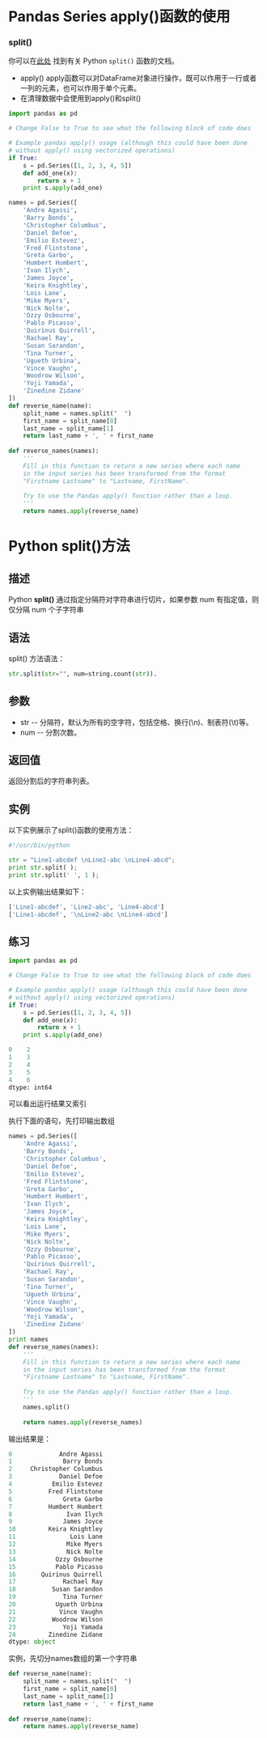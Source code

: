 # Pandas Series apply()函数的使用

### split()

你可以在[此处](https://docs.python.org/2/library/stdtypes.html#str.split) 找到有关 Python `split()` 函数的文档。

- apply() apply函数可以对DataFrame对象进行操作，既可以作用于一行或者一列的元素，也可以作用于单个元素。 
- 在清理数据中会使用到apply()和split()

```python
import pandas as pd

# Change False to True to see what the following block of code does

# Example pandas apply() usage (although this could have been done
# without apply() using vectorized operations)
if True:
    s = pd.Series([1, 2, 3, 4, 5])
    def add_one(x):
        return x + 1
    print s.apply(add_one)

names = pd.Series([
    'Andre Agassi',
    'Barry Bonds',
    'Christopher Columbus',
    'Daniel Defoe',
    'Emilio Estevez',
    'Fred Flintstone',
    'Greta Garbo',
    'Humbert Humbert',
    'Ivan Ilych',
    'James Joyce',
    'Keira Knightley',
    'Lois Lane',
    'Mike Myers',
    'Nick Nolte',
    'Ozzy Osbourne',
    'Pablo Picasso',
    'Quirinus Quirrell',
    'Rachael Ray',
    'Susan Sarandon',
    'Tina Turner',
    'Ugueth Urbina',
    'Vince Vaughn',
    'Woodrow Wilson',
    'Yoji Yamada',
    'Zinedine Zidane'
])
def reverse_name(name):
    split_name = names.split("  ")
    first_name = split_name[0]
    last_name = split_name[1]
    return last_name + ', ' + first_name
    
def reverse_names(names):
    '''
    Fill in this function to return a new series where each name
    in the input series has been transformed from the format
    "Firstname Lastname" to "Lastname, FirstName".
    
    Try to use the Pandas apply() function rather than a loop.
    '''
    return names.apply(reverse_name)
```



# Python split()方法

## 描述

Python **split()** 通过指定分隔符对字符串进行切片，如果参数 num 有指定值，则仅分隔 num 个子字符串

## 语法

split() 方法语法：

```python
str.split(str="", num=string.count(str)).
```

## 参数

- str -- 分隔符，默认为所有的空字符，包括空格、换行(\n)、制表符(\t)等。
- num -- 分割次数。

## 返回值

返回分割后的字符串列表。

## 实例

以下实例展示了split()函数的使用方法：

```python
#!/usr/bin/python

str = "Line1-abcdef \nLine2-abc \nLine4-abcd";
print str.split( );
print str.split(' ', 1 );
```

以上实例输出结果如下：

```python
['Line1-abcdef', 'Line2-abc', 'Line4-abcd']
['Line1-abcdef', '\nLine2-abc \nLine4-abcd']
```

## 练习

```python
import pandas as pd

# Change False to True to see what the following block of code does

# Example pandas apply() usage (although this could have been done
# without apply() using vectorized operations)
if True:
    s = pd.Series([1, 2, 3, 4, 5])
    def add_one(x):
        return x + 1
    print s.apply(add_one)
```



```python
0    2
1    3
2    4
3    5
4    6
dtype: int64
```

可以看出运行结果又索引

执行下面的语句，先打印输出数组

```python
names = pd.Series([
    'Andre Agassi',
    'Barry Bonds',
    'Christopher Columbus',
    'Daniel Defoe',
    'Emilio Estevez',
    'Fred Flintstone',
    'Greta Garbo',
    'Humbert Humbert',
    'Ivan Ilych',
    'James Joyce',
    'Keira Knightley',
    'Lois Lane',
    'Mike Myers',
    'Nick Nolte',
    'Ozzy Osbourne',
    'Pablo Picasso',
    'Quirinus Quirrell',
    'Rachael Ray',
    'Susan Sarandon',
    'Tina Turner',
    'Ugueth Urbina',
    'Vince Vaughn',
    'Woodrow Wilson',
    'Yoji Yamada',
    'Zinedine Zidane'
])
print names
def reverse_names(names):
    '''
    Fill in this function to return a new series where each name
    in the input series has been transformed from the format
    "Firstname Lastname" to "Lastname, FirstName".
    
    Try to use the Pandas apply() function rather than a loop.
    '''
    names.split()
    
    return names.apply(reverse_names)
```

输出结果是：

```python
0             Andre Agassi
1              Barry Bonds
2     Christopher Columbus
3             Daniel Defoe
4           Emilio Estevez
5          Fred Flintstone
6              Greta Garbo
7          Humbert Humbert
8               Ivan Ilych
9              James Joyce
10         Keira Knightley
11               Lois Lane
12              Mike Myers
13              Nick Nolte
14           Ozzy Osbourne
15           Pablo Picasso
16       Quirinus Quirrell
17             Rachael Ray
18          Susan Sarandon
19             Tina Turner
20           Ugueth Urbina
21            Vince Vaughn
22          Woodrow Wilson
23             Yoji Yamada
24         Zinedine Zidane
dtype: object
```



实例，先切分names数组的第一个字符串

```python
def reverse_name(name):
    split_name = names.split("  ")
    first_name = split_name[0]
    last_name = split_name[1]
    return last_name + ', ' + first_name
    
def reverse_name(name):
    return names.apply(reverse_name)
```

